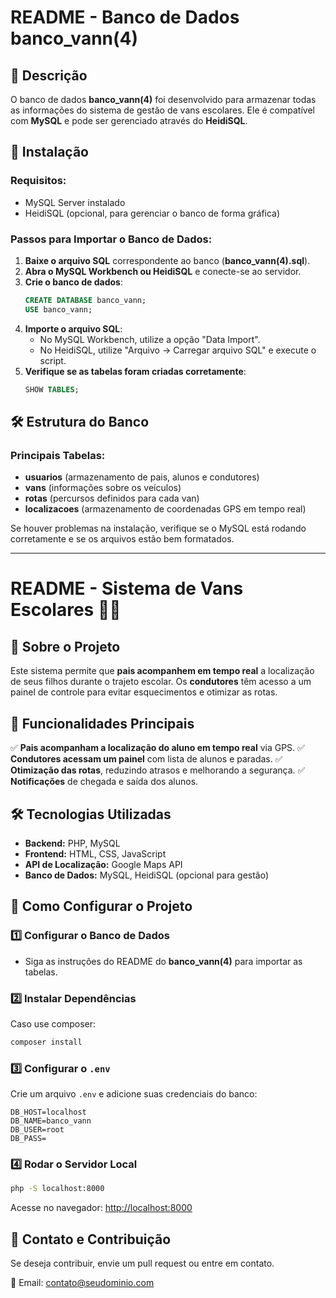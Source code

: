 # README - Banco de Dados banco_vann(4)

## 📌 Descrição
O banco de dados **banco_vann(4)** foi desenvolvido para armazenar todas as informações do sistema de gestão de vans escolares. Ele é compatível com **MySQL** e pode ser gerenciado através do **HeidiSQL**.

## 🚀 Instalação
### Requisitos:
- MySQL Server instalado
- HeidiSQL (opcional, para gerenciar o banco de forma gráfica)

### Passos para Importar o Banco de Dados:
1. **Baixe o arquivo SQL** correspondente ao banco (**banco_vann(4).sql**).
2. **Abra o MySQL Workbench ou HeidiSQL** e conecte-se ao servidor.
3. **Crie o banco de dados**:
   ```sql
   CREATE DATABASE banco_vann;
   USE banco_vann;
   ```
4. **Importe o arquivo SQL**:
   - No MySQL Workbench, utilize a opção "Data Import".
   - No HeidiSQL, utilize "Arquivo -> Carregar arquivo SQL" e execute o script.
5. **Verifique se as tabelas foram criadas corretamente**:
   ```sql
   SHOW TABLES;
   ```

## 🛠 Estrutura do Banco
### Principais Tabelas:
- **usuarios** (armazenamento de pais, alunos e condutores)
- **vans** (informações sobre os veículos)
- **rotas** (percursos definidos para cada van)
- **localizacoes** (armazenamento de coordenadas GPS em tempo real)

Se houver problemas na instalação, verifique se o MySQL está rodando corretamente e se os arquivos estão bem formatados.

---

# README - Sistema de Vans Escolares 🚌📍

## 📌 Sobre o Projeto
Este sistema permite que **pais acompanhem em tempo real** a localização de seus filhos durante o trajeto escolar. Os **condutores** têm acesso a um painel de controle para evitar esquecimentos e otimizar as rotas.

## 🎯 Funcionalidades Principais
✅ **Pais acompanham a localização do aluno em tempo real** via GPS.
✅ **Condutores acessam um painel** com lista de alunos e paradas.
✅ **Otimização das rotas**, reduzindo atrasos e melhorando a segurança.
✅ **Notificações** de chegada e saída dos alunos.

## 🛠 Tecnologias Utilizadas
- **Backend:** PHP, MySQL
- **Frontend:** HTML, CSS, JavaScript
- **API de Localização:** Google Maps API
- **Banco de Dados:** MySQL, HeidiSQL (opcional para gestão)

## 🚀 Como Configurar o Projeto
### 1️⃣ Configurar o Banco de Dados
- Siga as instruções do README do **banco_vann(4)** para importar as tabelas.

### 2️⃣ Instalar Dependências
Caso use composer:
```sh
composer install
```

### 3️⃣ Configurar o `.env`
Crie um arquivo `.env` e adicione suas credenciais do banco:
```
DB_HOST=localhost
DB_NAME=banco_vann
DB_USER=root
DB_PASS=
```

### 4️⃣ Rodar o Servidor Local
```sh
php -S localhost:8000
```
Acesse no navegador: [http://localhost:8000](http://localhost:8000)

## 📌 Contato e Contribuição
Se deseja contribuir, envie um pull request ou entre em contato.

📧 Email: contato@seudominio.com


